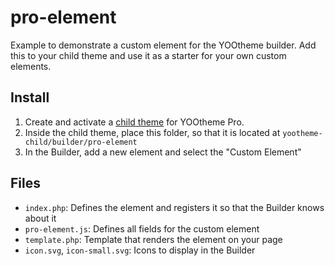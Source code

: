 # pro-element

Example to demonstrate a custom element for the YOOtheme builder. Add this to your child theme and use it as a starter for your own custom elements.

## Install

1. Create and activate a [child theme](http://yootheme.com/pro/docs/#/child-themes) for YOOtheme Pro.
2. Inside the child theme, place this folder, so that it is located at `yootheme-child/builder/pro-element`
3. In the Builder, add a new element and select the "Custom Element"

## Files

- `index.php`: Defines the element and registers it so that the Builder knows about it
- `pro-element.js`: Defines all fields for the custom element
- `template.php`: Template that renders the element on your page
- `icon.svg`, `icon-small.svg`: Icons to display in the Builder